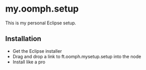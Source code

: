 # my.oomph.setup
This is my personal Eclipse setup.

## Installation

 * Get the Eclipse installer
 * Drag and drop a link to ft.oomph.mysetup.setup into the node
 * Install like a pro
